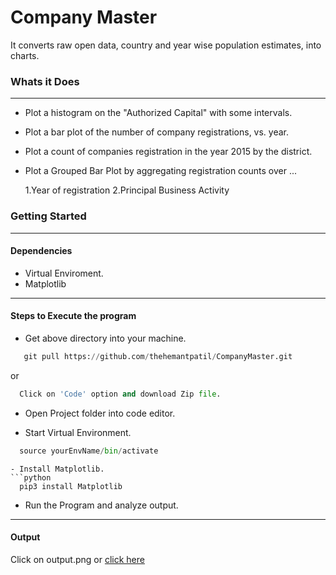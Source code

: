 # Company Master
It converts raw open data, country and year wise population estimates, into charts. 
### Whats it Does

---

  - Plot a histogram on the "Authorized Capital" with some intervals.
  - Plot a bar plot of the number of company registrations, vs. year.
  - Plot a count of companies registration in the year 2015 by the district.
  - Plot a Grouped Bar Plot by aggregating registration counts over ...

    1.Year of registration
    2.Principal Business Activity
 
### Getting Started

---

#### Dependencies
  - Virtual Enviroment.
  - Matplotlib
  
---

#### Steps to Execute the program
  - Get above directory into your machine.
  ```python
     git pull https://github.com/thehemantpatil/CompanyMaster.git
  ```
  or
   ```python
     Click on 'Code' option and download Zip file.
  ```
  - Open Project folder into code editor.
  
  - Start Virtual Environment.
   ```python
     source yourEnvName/bin/activate
   ```
   ```
  - Install Matplotlib.
   ```python
     pip3 install Matplotlib
   ```
  -  Run the Program and analyze output.
  
---

#### Output
   Click on output.png or 
   [click here](https://github.com/thehemantpatil/UNPopulation/blob/main/output.png)






